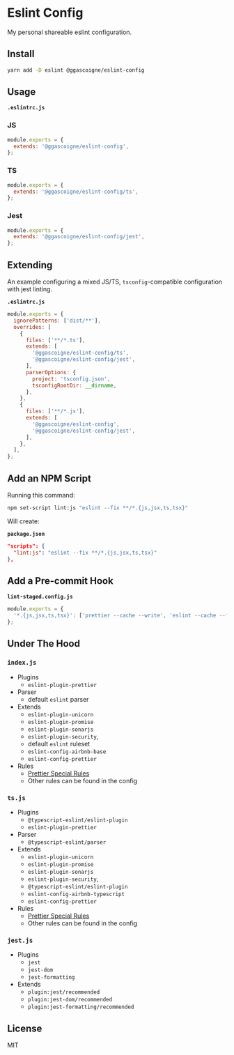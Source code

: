# Eslint Config

My personal shareable eslint configuration.

## Install

```bash
yarn add -D eslint @ggascoigne/eslint-config
```

## Usage

**`.eslintrc.js`**

### JS

```js
module.exports = {
  extends: '@ggascoigne/eslint-config',
};
```

### TS

```js
module.exports = {
  extends: '@ggascoigne/eslint-config/ts',
};
```

### Jest

```js
module.exports = {
  extends: '@ggascoigne/eslint-config/jest',
};
```

## Extending

An example configuring a mixed JS/TS, `tsconfig`-compatible configuration with jest linting.

**`.eslintrc.js`**

```js
module.exports = {
  ignorePatterns: ['dist/**'],
  overrides: [
    {
      files: ['**/*.ts'],
      extends: [
        '@ggascoigne/eslint-config/ts',
        '@ggascoigne/eslint-config/jest',
      ],
      parserOptions: {
        project: 'tsconfig.json',
        tsconfigRootDir: __dirname,
      },
    },
    {
      files: ['**/*.js'],
      extends: [
        '@ggascoigne/eslint-config',
        '@ggascoigne/eslint-config/jest',
      ],
    },
  ],
};
```

## Add an NPM Script

Running this command:

```bash
npm set-script lint:js "eslint --fix **/*.{js,jsx,ts,tsx}"
```

Will create:

**`package.json`**

```json
"scripts": {
  "lint:js": "eslint --fix **/*.{js,jsx,ts,tsx}"
},
```

## Add a Pre-commit Hook

**`lint-staged.config.js`**

```js
module.exports = {
  '*.{js,jsx,ts,tsx}': ['prettier --cache --write', 'eslint --cache --fix'],
};
```

## Under The Hood

### `index.js`

- Plugins
  - `eslint-plugin-prettier`
- Parser
  - default `eslint` parser
- Extends
  - `eslint-plugin-unicorn`
  - `eslint-plugin-promise`
  - `eslint-plugin-sonarjs`
  - `eslint-plugin-security`,
  - default `eslint` ruleset
  - `eslint-config-airbnb-base`
  - `eslint-config-prettier`
- Rules
  - [Prettier Special Rules](https://github.com/prettier/eslint-config-prettier#special-rules)
  - Other rules can be found in the config

### `ts.js`

- Plugins
  - `@typescript-eslint/eslint-plugin`
  - `eslint-plugin-prettier`
- Parser
  - `@typescript-eslint/parser`
- Extends
  - `eslint-plugin-unicorn`
  - `eslint-plugin-promise`
  - `eslint-plugin-sonarjs`
  - `eslint-plugin-security`,
  - `@typescript-eslint/eslint-plugin`
  - `eslint-config-airbnb-typescript`
  - `eslint-config-prettier`
- Rules
  - [Prettier Special Rules](https://github.com/prettier/eslint-config-prettier#special-rules)
  - Other rules can be found in the config

### `jest.js`

- Plugins
  - `jest`
  - `jest-dom`
  - `jest-formatting`
- Extends
  - `plugin:jest/recommended`
  - `plugin:jest-dom/recommended`
  - `plugin:jest-formatting/recommended`

## License

MIT
